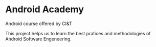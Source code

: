 # Android Academy

Android course offered by CI&amp;T

This project helps us to learn the best pratices and methodologies of Android Software Engeneering.



